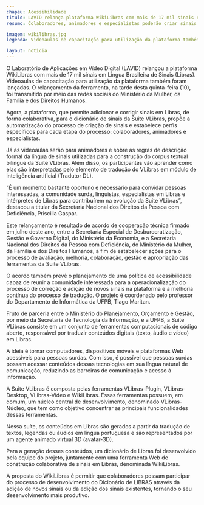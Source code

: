```yaml
---
chapeu: Acessibilidade
titulo: LAVID relança plataforma WikiLibras com mais de 17 mil sinais em Libras
resumo: Colaboradores, animadores e especialistas poderão criar sinais de modo automatizado.

imagem: wikilibras.jpg
legenda: Videoaulas de capacitação para utilização da plataforma também foram lançadas.

layout: noticia
---
```


O Laboratório de Aplicações em Vídeo Digital (LAVID) relançou a plataforma WikiLibras com mais de 17 mil sinais em Língua Brasileira de Sinais (Libras). Videoaulas de capacitação para utilização da plataforma também foram lançadas. O relançamento da ferramenta, na tarde desta quinta-feira (10), foi transmitido por meio das redes sociais do Ministério da Mulher, da Família e dos Direitos Humanos.

Agora, a plataforma, que permite adicionar e corrigir sinais em Libras, de forma colaborativa, para o dicionário de sinais da Suite VLibras, propõe a automatização do processo de criação de sinais e estabelece perfis específicos para cada etapa do processo: colaboradores, animadores e especialistas.

Já as videoaulas serão para animadores e sobre as regras de descrição formal da língua de sinais utilizadas para a construção do corpus textual bilíngue da Suite VLibras. Além disso, os participantes vão aprender como elas são interpretadas pelo elemento de tradução do VLibras em módulo de inteligência artificial (Tradutor DL).

“É um momento bastante oportuno e necessário para convidar pessoas interessadas, a comunidade surda, linguistas, especialistas em Libras e intérpretes de Libras para contribuírem na evolução da Suite VLibras”, destacou a titular da Secretaria Nacional dos Direitos da Pessoa com Deficiência, Priscilla Gaspar.

Este relançamento é resultado de acordo de cooperação técnica firmado em julho deste ano, entre a Secretaria Especial de Desburocratização, Gestão e Governo Digital, do Ministério da Economia, e a Secretaria Nacional dos Direitos da Pessoa com Deficiência, do Ministério da Mulher, da Família e dos Direitos Humanos, a fim de estabelecer ações para o processo de avaliação, melhoria, colaboração, gestão e apropriação das ferramentas da Suite VLibras.

O acordo também prevê o planejamento de uma política de acessibilidade capaz de reunir a comunidade interessada para a operacionalização do processo de correção e adição de novos sinais na plataforma e a melhoria contínua do processo de tradução. O projeto é coordenado pelo professor do Departamento de Informática da UFPB, Tiago Maritan.

Fruto de parceria entre o Ministério do Planejamento, Orçamento e Gestão, por meio da Secretaria de Tecnologia da Informação, e a UFPB, a Suite VLibras consiste em um conjunto de ferramentas computacionais de código aberto, responsável por traduzir conteúdos digitais (texto, áudio e vídeo) em Libras.

A ideia é tornar computadores, dispositivos móveis e plataformas Web acessíveis para pessoas surdas. Com isso, é possível que pessoas surdas possam acessar conteúdos dessas tecnologias em sua língua natural de comunicação, reduzindo as barreiras de comunicação e acesso à informação.

A Suite VLibras é composta pelas ferramentas VLibras-Plugin, VLibras-Desktop, VLibras-Video e WikiLibras. Essas ferramentas possuem, em comum, um núcleo central de desenvolvimento, denominado VLibras-Núcleo, que tem como objetivo concentrar as principais funcionalidades dessas ferramentas.

Nessa suíte, os conteúdos em Libras são gerados a partir da tradução de textos, legendas ou áudios em língua portuguesa e são representados por um agente animado virtual 3D (avatar-3D).

Para a geração desses conteúdos, um dicionário de Libras foi desenvolvido pela equipe do projeto, juntamente com uma ferramenta Web de construção colaborativa de sinais em Libras, denominada WikiLibras.

A proposta do WikiLibras é permitir que colaboradores possam participar do processo de desenvolvimento do Dicionário de LIBRAS através da adição de novos sinais ou da edição dos sinais existentes, tornando o seu desenvolvimento mais produtivo.
